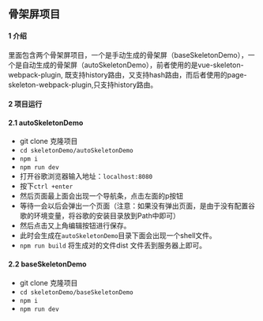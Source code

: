 ## 骨架屏项目

#### 1 介绍

里面包含两个骨架屏项目，一个是手动生成的骨架屏（baseSkeletonDemo），一个是自动生成的骨架屏（autoSkeletonDemo），前者使用的是vue-skeleton-webpack-plugin, 既支持history路由，又支持hash路由，而后者使用的page-skeleton-webpack-plugin,只支持history路由。

#### 2 项目运行

#### 2.1 autoSkeletonDemo

- git clone 克隆项目
- `cd skeletonDemo/autoSkeletonDemo`
- `npm i`
- `npm run dev`
- 打开谷歌浏览器输入地址：`localhost:8080`
- 按下`ctrl +enter`
- 然后页面最上面会出现一个导航条，点击左面的p按钮
- 等待一会以后会弹出一个页面（注意：如果没有弹出页面，是由于没有配置谷歌的环境变量，将谷歌的安装目录放到Path中即可）
- 然后点击又上角编辑按钮进行保存。
- 此时会生成在`autoSkeletonDemo`目录下面会出现一个shell文件。
- `npm run build` 将生成对的文件dist 文件丢到服务器上即可。



#### 2.2 baseSkeletonDemo

- git clone 克隆项目
- `cd skeletonDemo/baseSkeletonDemo`
- `npm i`
- `npm run dev`

